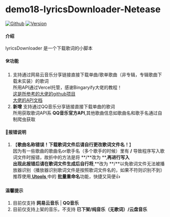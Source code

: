 # demo18-lyricsDownloader-Netease
[![Github](https://img.shields.io/badge/Github-https%3A%2F%2Fgithub.com%2FZichen3317%2Fdemo18--lyrics--downloader--netease-green)](https://github.com/Zichen3317/demo18-lyrics-downloader-netease)
[![Version](https://img.shields.io/badge/Version-0.2.0-blue)]()
#### 介绍
lyricsDownloader 是一个下载歌词的小脚本    

#### 🛠功能
1. 支持通过网易云音乐分享链接直接下载单曲/歌单歌曲（非专辑，专辑歌曲下载未实装）的歌词  
所用API通过Vercel托管，感谢Bingaryify大佬的教程！  
[这是所参考的大佬的github项目](https://github.com/Binaryify/NeteaseCloudMusicApi)  
[大佬的API文档](https://binaryify.github.io/NeteaseCloudMusicApi/#/)
2.  **新增** 支持通过QQ音乐分享链接直接下载单曲的歌词  
所用获取歌词API系 **QQ音乐官方API**,其他歌曲信息如歌曲名和歌手名通过自制爬虫获取

#### 🔧报错说明
1.  【**歌曲名称错误！下载歌词文件后请自行更改歌词文件名！**】   
因为有一些歌曲的歌曲名or歌手名（多个歌手的时候）里有 **/** 导致程序写入歌词文件时报错，故折中的方法是将 **/**改为 **,**再进行写入  
 出现此报错后请在歌词文件生成后自行将**,**改为 **/**以免歌词文件无法被播放器识别（播放器识别歌词文件是按照歌词文件名的，如果不符则识别不到）
  推荐使用[ **Utools** ](https://u.tools/)中的 **批量重命名**功能，快捷又简便👍 

#### 温馨提示
1. 目前仅支持 **网易云音乐** |  **QQ音乐** 
2. 目前仅支持上架的音乐，不支持 **已下架/纯音乐（无歌词）/云盘音乐** 